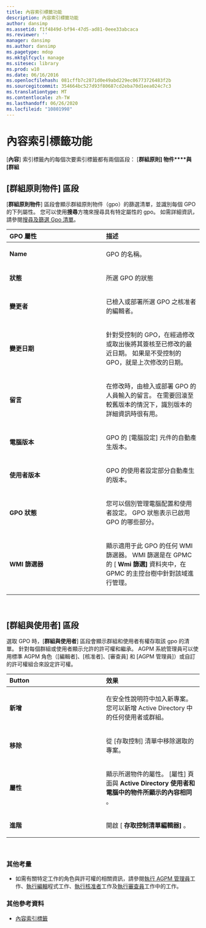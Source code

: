```yaml
---
title: 內容索引標籤功能
description: 內容索引標籤功能
author: dansimp
ms.assetid: f1f4849d-bf94-47d5-ad81-0eee33abcaca
ms.reviewer: ''
manager: dansimp
ms.author: dansimp
ms.pagetype: mdop
ms.mktglfcycl: manage
ms.sitesec: library
ms.prod: w10
ms.date: 06/16/2016
ms.openlocfilehash: 081cffb7c2871d0e49abd229ec06773726483f2b
ms.sourcegitcommit: 354664bc527d93f80687cd2eba70d1eea024c7c3
ms.translationtype: MT
ms.contentlocale: zh-TW
ms.lasthandoff: 06/26/2020
ms.locfileid: "10801998"
---
```

# 內容索引標籤功能


[**內容**] 索引標籤內的每個次要索引標籤都有兩個區段： [**群組原則] 物件****與 [群組**

## [群組原則物件] 區段


[**群組原則物件**] 區段會顯示群組原則物件（gpo）的篩選清單，並識別每個 GPO 的下列屬性。 您可以使用**搜尋**方塊來搜尋具有特定屬性的 gpo。 如需詳細資訊，請參閱[搜尋及篩選 Gpo 清單](search-and-filter-the-list-of-gpos.md)。

<table>
<colgroup>
<col width="50%" />
<col width="50%" />
</colgroup>
<thead>
<tr class="header">
<th align="left">GPO 屬性</th>
<th align="left">描述</th>
</tr>
</thead>
<tbody>
<tr class="odd">
<td align="left"><p><strong>Name</strong></p></td>
<td align="left"><p>GPO 的名稱。</p></td>
</tr>
<tr class="even">
<td align="left"><p><strong>狀態</strong></p></td>
<td align="left"><p>所選 GPO 的狀態</p></td>
</tr>
<tr class="odd">
<td align="left"><p><strong>變更者</strong></p></td>
<td align="left"><p>已檢入或部署所選 GPO 之核准者的編輯者。</p></td>
</tr>
<tr class="even">
<td align="left"><p><strong>變更日期</strong></p></td>
<td align="left"><p>針對受控制的 GPO，在經過修改或取出後將其簽核至已修改的最近日期。 如果是不受控制的 GPO，就是上次修改的日期。</p></td>
</tr>
<tr class="odd">
<td align="left"><p><strong>留言</strong></p></td>
<td align="left"><p>在修改時，由檢入或部署 GPO 的人員輸入的留言。 在需要回滾至較舊版本的情況下，識別版本的詳細資訊時很有用。</p></td>
</tr>
<tr class="even">
<td align="left"><p><strong>電腦版本</strong></p></td>
<td align="left"><p>GPO 的 [電腦設定] 元件的自動產生版本。</p></td>
</tr>
<tr class="odd">
<td align="left"><p><strong>使用者版本</strong></p></td>
<td align="left"><p>GPO 的使用者設定部分自動產生的版本。</p></td>
</tr>
<tr class="even">
<td align="left"><p><strong>GPO 狀態</strong></p></td>
<td align="left"><p>您可以個別管理電腦配置和使用者設定。 GPO 狀態表示已啟用 GPO 的哪些部分。</p></td>
</tr>
<tr class="odd">
<td align="left"><p><strong>WMI 篩選器</strong></p></td>
<td align="left"><p>顯示適用于此 GPO 的任何 WMI 篩選器。 WMI 篩選是在 GPMC 的 [ <strong> Wmi 篩選] </strong> 資料夾中，在 GPMC 的主控台樹中針對該域進行管理。</p></td>
</tr>
</tbody>
</table>

 

## [群組與使用者] 區段


選取 GPO 時，[**群組與使用者**] 區段會顯示群組和使用者有權存取該 gpo 的清單。 針對每個群組或使用者顯示允許的許可權和繼承。 AGPM 系統管理員可以使用標準 AGPM 角色（[編輯者]、[核准者]、[審查員] 和 [AGPM 管理員]）或自訂的許可權組合來設定許可權。

<table>
<colgroup>
<col width="50%" />
<col width="50%" />
</colgroup>
<thead>
<tr class="header">
<th align="left">Button</th>
<th align="left">效果</th>
</tr>
</thead>
<tbody>
<tr class="odd">
<td align="left"><p><strong>新增</strong></p></td>
<td align="left"><p>在安全性說明符中加入新專案。 您可以新增 Active Directory 中的任何使用者或群組。</p></td>
</tr>
<tr class="even">
<td align="left"><p><strong>移除</strong></p></td>
<td align="left"><p>從 [存取控制] 清單中移除選取的專案。</p></td>
</tr>
<tr class="odd">
<td align="left"><p><strong>屬性</strong></p></td>
<td align="left"><p>顯示所選物件的屬性。 [屬性] 頁面與 <strong> Active Directory 使用者和電腦中的物件所顯示的內容相同 </strong> 。</p></td>
</tr>
<tr class="even">
<td align="left"><p><strong>進階</strong></p></td>
<td align="left"><p>開啟 [ <strong> 存取控制清單編輯器] </strong> 。</p></td>
</tr>
</tbody>
</table>

 

### 其他考量

-   如需有關特定工作的角色與許可權的相關資訊，請參閱[執行 AGPM 管理員](performing-agpm-administrator-tasks-agpm40.md)工作、[執行編輯](performing-editor-tasks-agpm40.md)程式工作、[執行核准者](performing-approver-tasks-agpm40.md)工作及[執行審查員](performing-reviewer-tasks-agpm40.md)工作中的工作。

### 其他參考資料

-   [內容索引標籤](contents-tab-agpm40.md)

 

 





